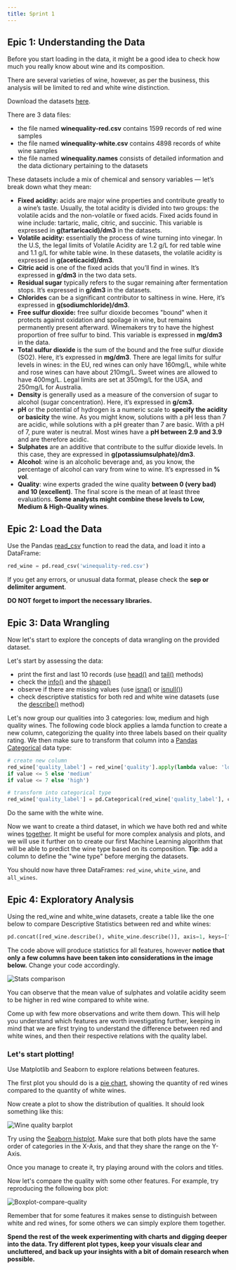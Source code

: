 ```yaml
---
title: Sprint 1
---
```



## Epic 1: Understanding the Data

Before you start loading in the data, it might be a good idea to check how much you really know about wine and its composition.

There are several varieties of wine, however, as per the business, this analysis will be limited to red and white wine distinction.

Download the datasets [here](https://archive.ics.uci.edu/ml/datasets/wine+quality).

There are 3 data files:

* the file named **winequality-red.csv** contains 1599 records of red wine samples
* the file named **winequality-white.csv** contains 4898 records of white wine samples
* the file named **winequality.names** consists of detailed information and the data dictionary pertaining to the datasets

These datasets include a mix of chemical and sensory variables — let’s break down what they mean:

* **Fixed acidity:** acids are major wine properties and contribute greatly to a wine’s taste. Usually, the total acidity is divided into two groups: the volatile acids and the non-volatile or fixed acids. Fixed acids found in wine include: tartaric, malic, citric, and succinic. This variable is expressed in **g(tartaricacid)/dm3** in the datasets.
* **Volatile acidity:** essentially the process of wine turning into vinegar. In the U.S, the legal limits of Volatile Acidity are 1.2 g/L for red table wine and 1.1 g/L for white table wine. In these datasets, the volatile acidity is expressed in **g(aceticacid)/dm3**.
* **Citric acid** is one of the fixed acids that you’ll find in wines. It’s expressed in **g/dm3** in the two data sets.
* **Residual sugar** typically refers to the sugar remaining after fermentation stops. It’s expressed in **g/dm3** in the datasets.
* **Chlorides** can be a significant contributor to saltiness in wine. Here, it’s expressed in **g(sodiumchloride)/dm3**.
* **Free sulfur dioxide:** free sulfur dioxide becomes "bound" when it protects against oxidation and spoilage in wine, but remains permanently present afterward. Winemakers try to have the highest proportion of free sulfur to bind. This variable is expressed in **mg/dm3** in the data.
* **Total sulfur dioxide** is the sum of the bound and the free sulfur dioxide (SO2). Here, it’s expressed in **mg/dm3**. There are legal limits for sulfur levels in wines: in the EU, red wines can only have 160mg/L, while white and rose wines can have about 210mg/L. Sweet wines are allowed to have 400mg/L. Legal limits are set at 350mg/L for the USA, and 250mg/L for Australia.
* **Density** is generally used as a measure of the conversion of sugar to alcohol (sugar concentration). Here, it’s expressed in **g/cm3**.
* **pH** or the potential of hydrogen is a numeric scale to **specify the acidity or basicity** the wine. As you might know, solutions with a pH less than 7 are acidic, while solutions with a pH greater than 7 are basic. With a pH of 7, pure water is neutral. Most wines have a **pH between 2.9 and 3.9** and are therefore acidic.
* **Sulphates** are an additive that contribute to the sulfur dioxide levels. In this case, they are expressed in **g(potassiumsulphate)/dm3**.
* **Alcohol**: wine is an alcoholic beverage and, as you know, the percentage of alcohol can vary from wine to wine. It’s expressed in **% vol**.
* **Quality**: wine experts graded the wine quality **between 0 (very bad) and 10 (excellent)**. The final score is the mean of at least three evaluations. **Some analysts might combine these levels to Low, Medium & High-Quality wines**.

## Epic 2: Load the Data

Use the Pandas [read\_csv](https://pandas.pydata.org/pandas-docs/stable/reference/api/pandas.read_csv.html) function to read the data, and load it into a DataFrame:

```python
red_wine = pd.read_csv('winequality-red.csv')
```

If you get any errors, or unusual data format, please check the **sep or delimiter argument**.

**DO NOT forget to import the necessary libraries.**

## Epic 3: Data Wrangling

Now let's start to explore the concepts of data wrangling on the provided dataset.

Let's start by assessing the data:

* print the first and last 10 records (use [head()](https://pandas.pydata.org/pandas-docs/stable/reference/api/pandas.DataFrame.head.html) and [tail()](https://pandas.pydata.org/pandas-docs/stable/reference/api/pandas.DataFrame.tail.html?highlight=tail#pandas.DataFrame.tail) methods)
* check the [info()](https://pandas.pydata.org/pandas-docs/stable/reference/api/pandas.DataFrame.info.html) and the [shape()](https://pandas.pydata.org/pandas-docs/stable/reference/api/pandas.DataFrame.shape.html)
* observe if there are missing values (use [isna()](https://pandas.pydata.org/docs/reference/api/pandas.DataFrame.isna.html) or [isnull()](https://pandas.pydata.org/docs/reference/api/pandas.isnull.html))
* check descriptive statistics for both red and white wine datasets (use the [describe()](https://pandas.pydata.org/pandas-docs/stable/reference/api/pandas.DataFrame.describe.html) method)

Let's now group our qualities into 3 categories: low, medium and high quality wines. The following code block applies a lamda function to create a new column, categorizing the quality into three labels based on their quality rating. We then make sure to transform that column into a [Pandas Categorical](https://pandas.pydata.org/docs/user_guide/categorical.html) data type:

```python
# create new column
red_wine['quality_label'] = red_wine['quality'].apply(lambda value: 'low'
if value <= 5 else 'medium'
if value <= 7 else 'high')

# transform into categorical type
red_wine['quality_label'] = pd.Categorical(red_wine['quality_label'], categories=['low', 'medium', 'high'])
```

Do the same with the white wine.

Now we want to create a third dataset, in which we have both red and white wines [together](https://realpython.com/pandas-merge-join-and-concat/). It might be useful for more complex analysis and plots, and we will use it further on to create our first Machine Learning algorithm that will be able to predict the wine type based on its composition. **Tip**: add a column to define the "wine type" before merging the datasets.

You should now have three DataFrames: `red_wine`, `white_wine`, and `all_wines`.

## Epic 4: Exploratory Analysis

Using the red\_wine and white\_wine datasets, create a table like the one below to compare Descriptive Statistics between red and white wines:

```python
pd.concat([red_wine.describe(), white_wine.describe()], axis=1, keys=["Red Wines Stats", "White Wines Stats"])
```

The code above will produce statistics for all features, however **notice that only a few columns have been taken into considerations in the image below.** Change your code accordingly.

![Stats comparison](staticAsset/data/Module-1/Project-2/stat_comp.jpg "Stats comparison")

You can observe that the mean value of sulphates and volatile acidity seem to be higher in red wine compared to white wine.

Come up with few more observations and write them down. This will help you understand which features are worth investigating further, keeping in mind that we are first trying to understand the difference between red and white wines, and then their respective relations with the quality label.

### Let's start plotting!

Use Matplotlib and Seaborn to explore relations between features.

The first plot you should do is a [pie chart](https://matplotlib.org/stable/gallery/pie_and_polar_charts/pie_features.html), showing the quantity of red wines compared to the quantity of white wines.

Now create a plot to show the distribution of qualities. It should look something like this:

![Wine quality barplot](staticAsset/data/Module-1/Project-2/wine-quality-barplot.png "Wine quality barplot")

Try using the [Seaborn histplot](https://seaborn.pydata.org/generated/seaborn.histplot.html). Make sure that both plots have the same order of categories in the X-Axis, and that they share the range on the Y-Axis.

Once you manage to create it, try playing around with the colors and titles.

Now let's compare the quality with some other features. For example, try reproducing the following box plot:

![Boxplot-compare-quality](staticAsset/data/Module-1/Project-2/boxplot-compare-quality.jpg "Boxplot-compare-quality")

Remember that for some features it makes sense to distinguish between white and red wines, for some others we can simply explore them together.

**Spend the rest of the week experimenting with charts and digging deeper into the data. Try different plot types, keep your visuals clear and uncluttered, and back up your insights with a bit of domain research when possible.**
